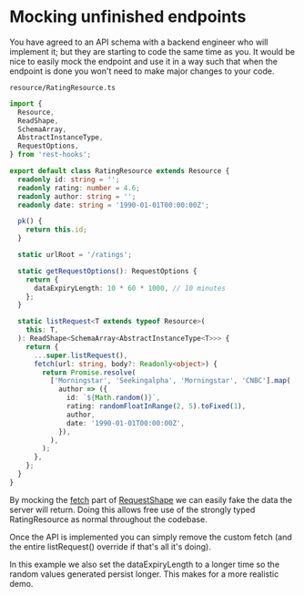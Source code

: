 # Mocking unfinished endpoints

You have agreed to an API schema with a backend engineer who will implement it;
but they are starting to code the same time as you. It would be nice to easily
mock the endpoint and use it in a way such that when the endpoint is done
you won't need to make major changes to your code.

`resource/RatingResource.ts`

```typescript
import {
  Resource,
  ReadShape,
  SchemaArray,
  AbstractInstanceType,
  RequestOptions,
} from 'rest-hooks';

export default class RatingResource extends Resource {
  readonly id: string = '';
  readonly rating: number = 4.6;
  readonly author: string = '';
  readonly date: string = '1990-01-01T00:00:00Z';

  pk() {
    return this.id;
  }

  static urlRoot = '/ratings';

  static getRequestOptions(): RequestOptions {
    return {
      dataExpiryLength: 10 * 60 * 1000, // 10 minutes
    };
  }

  static listRequest<T extends typeof Resource>(
    this: T,
  ): ReadShape<SchemaArray<AbstractInstanceType<T>>> {
    return {
      ...super.listRequest(),
      fetch(url: string, body?: Readonly<object>) {
        return Promise.resolve(
          ['Morningstar', 'Seekingalpha', 'Morningstar', 'CNBC'].map(
            author => ({
              id: `${Math.random()}`,
              rating: randomFloatInRange(2, 5).toFixed(1),
              author,
              date: '1990-01-01T00:00:00Z',
            }),
          ),
        );
      },
    };
  }
}
```

By mocking the [fetch](../api/RequestShape.md#fetchurl-string-body-payload-promiseany) part of
[RequestShape](../api/RequestShape.md) we can easily fake the data the server will return. Doing
this allows free use of the strongly typed RatingResource as normal throughout the codebase.

Once the API is implemented you can simply remove the custom fetch (and the entire listRequest()
override if that's all it's doing).

In this example we also set the dataExpiryLength to a longer time so the random values generated
persist longer. This makes for a more realistic demo.
